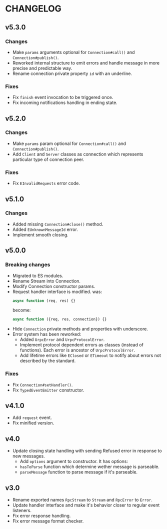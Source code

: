 # CHANGELOG

## v5.3.0

### Changes

* Make `params` arguments optional for `Connection#call()` and `Connection#publish()`.
* Reworked internal structure to emit errors and handle message in more precise
  and predictable way.
* Rename connection private property `id` with an underline.

### Fixes

* Fix `finish` event invocation to be triggered once.
* Fix incoming notifications handling in ending state.

## v5.2.0

### Changes

* Make `params` param optional for `Connection#call()` and  `Connection#publish()`.
* Add `Client` and `Server` classes as connection which represents particular type
  of connection peer.

### Fixes

* Fix `EInvalidRequests` error code.

## v5.1.0

### Changes

* Added missing `Connection#close()` method.
* Added `EUnknownMessageId` error.
* Implement smooth closing.

## v5.0.0

### Breaking changes

* Migrated to ES modules.
* Rename Stream into Connection.
* Modify Connection constructor params.
* Request handler interface is modified.
  was:
  ```js
  async function (req, res) {}
  ```
  become:
  ```js
  async function ({req, res, connection}) {}
  ```
* Hide `Connection` private methods and properties with underscore.
* Error system has been reworked:
  * Added `UrpcError` and `UrpcProtocolError`.
  * Implement protocol dependent errors as classes (instead of functions).
    Each error is ancestor of `UrpcProtocolError`.
  * Add lifetime errors like `EClosed` or `ETimeout` to notify about
    errors not described by the standard.

### Fixes

* Fix `Connection#setHandler()`.
* Fix `TypedEventEmitter` constructor.

## v4.1.0

* Add `request` event.
* Fix minified version.

## v4.0

* Update closing state handling with sending Refused error in response to new
  messages.
  * Add `options` argument to constructor. It has options:
  - `hasToParse` function which determine wether message is parseable.
  - `parseMessage` function to parse message if it's parseable.

## v3.0

* Rename exported names `RpcStream` to `Stream` and `RpcError` to `Error`.
* Update handler interface and make it's behavior closer to regular event
  listeners.
* Fix error response handling.
* Fix error message format checker.
